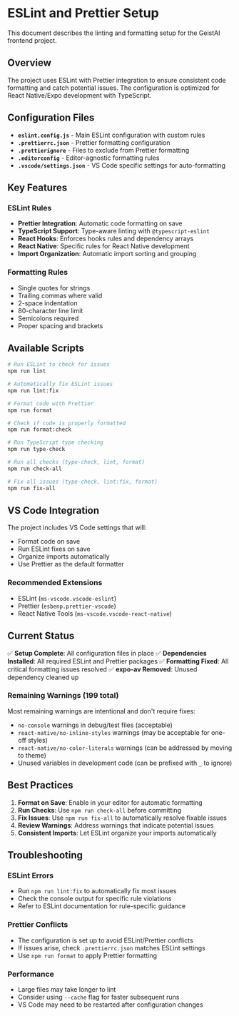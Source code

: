 # ESLint and Prettier Setup

This document describes the linting and formatting setup for the GeistAI frontend project.

## Overview

The project uses ESLint with Prettier integration to ensure consistent code formatting and catch
potential issues. The configuration is optimized for React Native/Expo development with TypeScript.

## Configuration Files

- **`eslint.config.js`** - Main ESLint configuration with custom rules
- **`.prettierrc.json`** - Prettier formatting configuration
- **`.prettierignore`** - Files to exclude from Prettier formatting
- **`.editorconfig`** - Editor-agnostic formatting rules
- **`.vscode/settings.json`** - VS Code specific settings for auto-formatting

## Key Features

### ESLint Rules

- **Prettier Integration**: Automatic code formatting on save
- **TypeScript Support**: Type-aware linting with `@typescript-eslint`
- **React Hooks**: Enforces hooks rules and dependency arrays
- **React Native**: Specific rules for React Native development
- **Import Organization**: Automatic import sorting and grouping

### Formatting Rules

- Single quotes for strings
- Trailing commas where valid
- 2-space indentation
- 80-character line limit
- Semicolons required
- Proper spacing and brackets

## Available Scripts

```bash
# Run ESLint to check for issues
npm run lint

# Automatically fix ESLint issues
npm run lint:fix

# Format code with Prettier
npm run format

# Check if code is properly formatted
npm run format:check

# Run TypeScript type checking
npm run type-check

# Run all checks (type-check, lint, format)
npm run check-all

# Fix all issues (type-check, lint:fix, format)
npm run fix-all
```

## VS Code Integration

The project includes VS Code settings that will:

- Format code on save
- Run ESLint fixes on save
- Organize imports automatically
- Use Prettier as the default formatter

### Recommended Extensions

- ESLint (`ms-vscode.vscode-eslint`)
- Prettier (`esbenp.prettier-vscode`)
- React Native Tools (`ms-vscode.vscode-react-native`)

## Current Status

✅ **Setup Complete**: All configuration files in place ✅ **Dependencies Installed**: All required
ESLint and Prettier packages ✅ **Formatting Fixed**: All critical formatting issues resolved ✅
**expo-av Removed**: Unused dependency cleaned up

### Remaining Warnings (199 total)

Most remaining warnings are intentional and don't require fixes:

- `no-console` warnings in debug/test files (acceptable)
- `react-native/no-inline-styles` warnings (may be acceptable for one-off styles)
- `react-native/no-color-literals` warnings (can be addressed by moving to theme)
- Unused variables in development code (can be prefixed with `_` to ignore)

## Best Practices

1. **Format on Save**: Enable in your editor for automatic formatting
2. **Run Checks**: Use `npm run check-all` before committing
3. **Fix Issues**: Use `npm run fix-all` to automatically resolve fixable issues
4. **Review Warnings**: Address warnings that indicate potential issues
5. **Consistent Imports**: Let ESLint organize your imports automatically

## Troubleshooting

### ESLint Errors

- Run `npm run lint:fix` to automatically fix most issues
- Check the console output for specific rule violations
- Refer to ESLint documentation for rule-specific guidance

### Prettier Conflicts

- The configuration is set up to avoid ESLint/Prettier conflicts
- If issues arise, check `.prettierrc.json` matches ESLint settings
- Use `npm run format` to apply Prettier formatting

### Performance

- Large files may take longer to lint
- Consider using `--cache` flag for faster subsequent runs
- VS Code may need to be restarted after configuration changes
